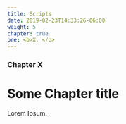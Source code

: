 ```yaml
---
title: Scripts
date: 2019-02-23T14:33:26-06:00
weight: 5
chapter: true
pre: <b>X. </b>
---
```


### Chapter X

# Some Chapter title

Lorem Ipsum.